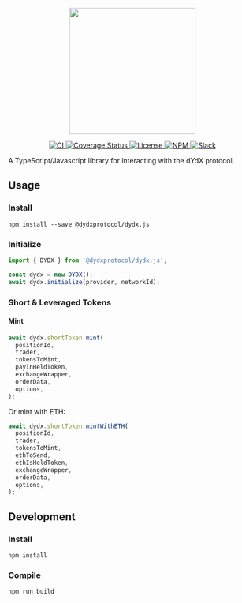 <p align="center"><img src="https://dydx.exchange/images/logo.png" width="256" /></p>

<p align="center">
  <a href="https://circleci.com/gh/dydxprotocol/workflows/dydx.js/tree/master">
    <img src="https://img.shields.io/circleci/project/github/dydxprotocol/dydx.js.svg" alt='CI' />
  </a>
  <a href='https://coveralls.io/github/dydxprotocol/dydx.js?branch=master'>
    <img src='https://coveralls.io/repos/github/dydxprotocol/dydx.js/badge.svg?branch=master&amp;t=oTubHH' alt='Coverage Status' />
  </a>
  <a href='https://github.com/dydxprotocol/dydx.js/blob/master/LICENSE'>
    <img src='https://img.shields.io/github/license/dydxprotocol/dydx.js.svg?longCache=true' alt='License' />
  </a>
  <a href='https://www.npmjs.com/package/@dydxprotocol/dydx.js'>
    <img src='https://img.shields.io/npm/v/@dydxprotocol/dydx.js.svg' alt='NPM' />
  </a>
  <a href='https://slack.dydx.exchange/'>
    <img src='https://img.shields.io/badge/chat-on%20slack-brightgreen.svg?longCache=true' alt='Slack' />
  </a>
</p>

A TypeScript/Javascript library for interacting with the dYdX protocol.

## Usage

### Install

```
npm install --save @dydxprotocol/dydx.js
```

### Initialize

```javascript
import { DYDX } from '@dydxprotocol/dydx.js';

const dydx = new DYDX();
await dydx.initialize(provider, networkId);
```

### Short & Leveraged Tokens

#### Mint

```javascript
await dydx.shortToken.mint(
  positionId,
  trader,
  tokensToMint,
  payInHeldToken,
  exchangeWrapper,
  orderData,
  options,
);
```

Or mint with ETH:

```javascript
await dydx.shortToken.mintWithETH(
  positionId,
  trader,
  tokensToMint,
  ethToSend,
  ethIsHeldToken,
  exchangeWrapper,
  orderData,
  options,
);
```

## Development

### Install

```
npm install
```

### Compile

```
npm run build
```
